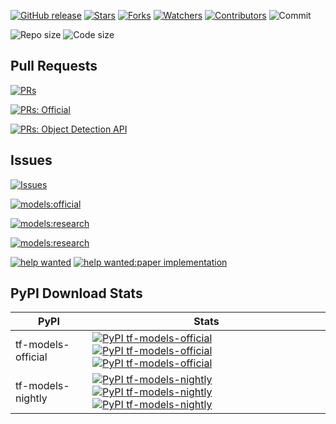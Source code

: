 [![GitHub release](https://img.shields.io/github/v/release/tensorflow/models)](https://github.com/tensorflow/models/releases)
[![Stars](https://img.shields.io/github/stars/tensorflow/models)](https://github.com/tensorflow/models/stargazers)
[![Forks](https://img.shields.io/github/forks/tensorflow/models)](https://github.com/tensorflow/models/network/members)
[![Watchers](https://img.shields.io/github/watchers/tensorflow/models)](https://github.com/tensorflow/models/watchers)
[![Contributors](https://img.shields.io/github/contributors/tensorflow/models)](https://github.com/tensorflow/models/graphs/contributors)
![Commit](https://img.shields.io/github/commit-activity/m/tensorflow/models)

![Repo size](https://img.shields.io/github/repo-size/tensorflow/models)
![Code size](https://img.shields.io/github/languages/code-size/tensorflow/models)

## Pull Requests

[![PRs](https://img.shields.io/github/issues-pr/tensorflow/models)](https://github.com/tensorflow/models/pulls)

[![PRs: Official](https://img.shields.io/github/issues-pr/tensorflow/models/models%3Aofficial)](https://github.com/tensorflow/models/pulls?q=is%3Apr+is%3Aopen+label%3Amodels%3Aofficial)

[![PRs: Object Detection API](https://img.shields.io/github/issues-pr/tensorflow/models/models%3Aresearch%3Aodapi)](https://github.com/tensorflow/models/pulls?q=is%3Apr+is%3Aopen+label%3Amodels%3Aresearch%3Aodapi)

## Issues

[![Issues](https://img.shields.io/github/issues/tensorflow/models)](https://github.com/tensorflow/models/issues)

[![models:official](https://img.shields.io/github/issues/tensorflow/models/models%3Aofficial)](https://github.com/tensorflow/models/issues?q=is%3Aissue+is%3Aopen+label%3Amodels%3Aofficial)

[![models:research](https://img.shields.io/github/issues/tensorflow/models/models%3Aresearch)](https://github.com/tensorflow/models/issues?q=is%3Aissue+is%3Aopen+label%3Amodels%3Aresearch)

[![models:research](https://img.shields.io/github/issues/tensorflow/models/models%3Aresearch%3Aodapi)](https://github.com/tensorflow/models/issues?q=is%3Aissue+is%3Aopen+label%3Amodels%3Aresearch%3Aodapi)

[![help wanted](https://img.shields.io/github/issues/tensorflow/models/help%20wanted)](https://github.com/tensorflow/models/labels/help%20wanted)
[![help wanted:paper implementation](https://img.shields.io/github/issues/tensorflow/models/help%20wanted%3Apaper%20implementation)](https://github.com/tensorflow/models/labels/help%20wanted%3Apaper%20implementation)

## PyPI Download Stats

| PyPI | Stats |
|--------------------|-------------------|
| tf-models-official | [![PyPI tf-models-official](https://img.shields.io/pypi/dd/tf-models-official)](https://pypistats.org/packages/tf-models-official) [![PyPI tf-models-official](https://img.shields.io/pypi/dw/tf-models-official)](https://pypistats.org/packages/tf-models-official) [![PyPI tf-models-official](https://img.shields.io/pypi/dm/tf-models-official)](https://pypistats.org/packages/tf-models-official) |
| tf-models-nightly | [![PyPI tf-models-nightly](https://img.shields.io/pypi/dd/tf-models-nightly)](https://pypistats.org/packages/tf-models-nightly) [![PyPI tf-models-nightly](https://img.shields.io/pypi/dw/tf-models-nightly)](https://pypistats.org/packages/tf-models-nightly) [![PyPI tf-models-nightly](https://img.shields.io/pypi/dm/tf-models-nightly)](https://pypistats.org/packages/tf-models-nightly) |
